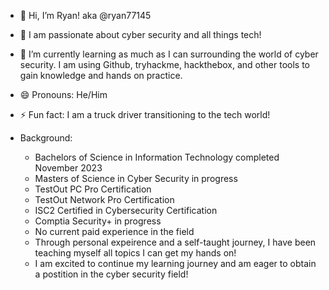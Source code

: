 - 👋 Hi, I’m Ryan! aka @ryan77145
- 👀 I am passionate about cyber security and all things tech!
- 🌱 I’m currently learning as much as I can surrounding the world of cyber security. I am using Github, tryhackme, hackthebox, and other tools to gain knowledge and hands on practice.
- 😄 Pronouns: He/Him
- ⚡ Fun fact: I am a truck driver transitioning to the tech world!

- Background:
  - Bachelors of Science in Information Technology completed November 2023
  - Masters of Science in Cyber Security in progress
  - TestOut PC Pro Certification
  - TestOut Network Pro Certification
  - ISC2 Certified in Cybersecurity Certification
  - Comptia Security+ in progress
  - No current paid experience in the field
  - Through personal expeirence and a self-taught journey, I have been teaching myself all topics I can get my hands on!
  - I am excited to continue my learning journey and am eager to obtain a postition in the cyber security field!

<!---
ras-2596/ras-2596 is a ✨ special ✨ repository because its `README.md` (this file) appears on your GitHub profile.
You can click the Preview link to take a look at your changes.
--->
